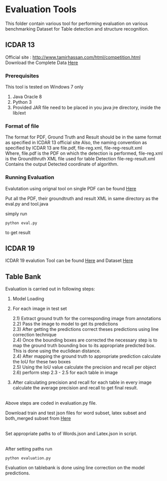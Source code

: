 # Evaluation Tools

This folder contain various tool for performing evaluation on various benchmarking Dataset for Table detection and structure
recognition.

## ICDAR 13

Official site : http://www.tamirhassan.com/html/competition.html <br>
Download the Complete Data [Here](http://www.tamirhassan.com/html/files/icdar2013-competition-dataset-with-gt.zip)

### Prerequisites

This tool is tested on Windows 7 only
1. Java Oracle 8
2. Python 3
3. Provided JAR file need to be placed in you java jre directory, inside the lib/ext

### Format of file 

The format for PDF, Ground Truth and Result should be in the same format as specified in ICDAR 13 official site
Also, the naming convention as specified by ICDAR 13 are
file.pdf, file-reg.xml, file-reg-result.xml <br>
Where, file.pdf is the PDF on which the detection is performed, 
file-reg.xml is the Groundthruth XML file used for table Detection
file-reg-result.xml Contains the output Detected coordinate of algorithm.


### Running Evaluation

Evalutation using orignal tool on single PDF can be found [Here](https://github.com/tamirhassan/dataset-tools)

Put all the PDF, their groundtruth and result XML in same directory as 
the eval.py and tool.java

simply run
```
python eval.py
```
to get result 

## ICDAR 19

ICDAR 19 evalution Tool can be found [Here](https://github.com/cndplab-founder/ICDAR2019_cTDaR)
and Dataset [Here](https://github.com/cndplab-founder/ICDAR2019_cTDaR)

## Table Bank




Evaluation is carried out in following steps:

1) Model Loading <br>
2) For each image in test set <br>
   
   2.1) Extract ground truth for the corresponding image from annotations <br>
   2.2) Pass the image to model to get its predictions <br>
   2.3) After getting the predictions correct theses predictions using line correction technique <br>
   2.4) Once the bounding boxes are corrected the necessary step is to map the ground truth bounding box to its appropriate predicted box. This is done using the euclidean distance.<br>
   2.4) After mapping the ground truth to appropriate prediction calculate the IoU for these two boxes <br>
   2.5) Using the IoU value calculate the precision and recall per object <br>
   2.6) perform step 2.3 - 2.5 for each table in image <br>
3) After calculating precision and recall for each table in every image calculate the average precision and recall to get final result.<br><br>

Above steps are coded in evaluation.py file.<br>

Download train and test json files for word subset, latex subset and both_merged subset from [Here](https://drive.google.com/open?id=1lxpK4sa4LTSHPFuQEsjFdx87NAlQ8F5O) <br><br>

Set appropriate paths to of Words.json and Latex.json in script.<br><br>

After setting paths run

```
python evaluation.py

```
Evaluation on tablebank is done using line correction on the model predictions.<br>
